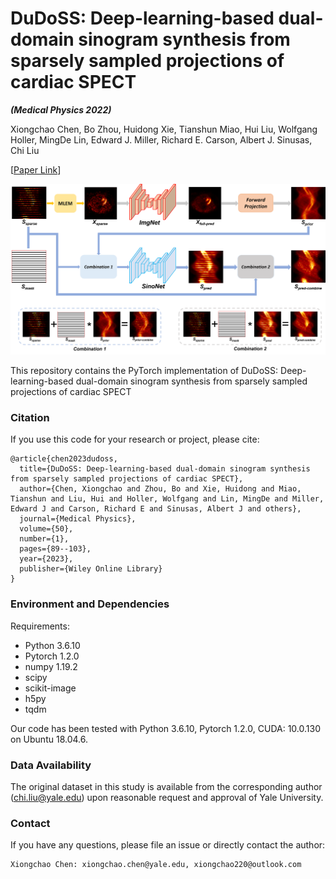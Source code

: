 # DuDoSS: Deep-learning-based dual-domain sinogram synthesis from sparsely sampled projections of cardiac SPECT
**_(Medical Physics 2022)_**

Xiongchao Chen, Bo Zhou, Huidong Xie, Tianshun Miao, Hui Liu, Wolfgang Holler, MingDe Lin, Edward J. Miller, Richard E. Carson, Albert J. Sinusas, Chi Liu

[[Paper Link](https://pubmed.ncbi.nlm.nih.gov/36048541/)]

![image](IMAGE/DuDoSS.png)

This repository contains the PyTorch implementation of DuDoSS: Deep-learning-based dual-domain sinogram synthesis from sparsely sampled projections of cardiac SPECT

### Citation
If you use this code for your research or project, please cite:

    @article{chen2023dudoss,
      title={DuDoSS: Deep-learning-based dual-domain sinogram synthesis from sparsely sampled projections of cardiac SPECT},
      author={Chen, Xiongchao and Zhou, Bo and Xie, Huidong and Miao, Tianshun and Liu, Hui and Holler, Wolfgang and Lin, MingDe and Miller, Edward J and Carson, Richard E and Sinusas, Albert J and others},
      journal={Medical Physics},
      volume={50},
      number={1},
      pages={89--103},
      year={2023},
      publisher={Wiley Online Library}
    }

 ### Environment and Dependencies
 Requirements:
 * Python 3.6.10
 * Pytorch 1.2.0
 * numpy 1.19.2
 * scipy
 * scikit-image
 * h5py
 * tqdm
 
 Our code has been tested with Python 3.6.10, Pytorch 1.2.0, CUDA: 10.0.130 on Ubuntu 18.04.6.


### Data Availability
The original dataset in this study is available from the corresponding author (chi.liu@yale.edu) upon reasonable request and approval of Yale University. 


### Contact 
If you have any questions, please file an issue or directly contact the author:
```
Xiongchao Chen: xiongchao.chen@yale.edu, xiongchao220@outlook.com
```






















 

